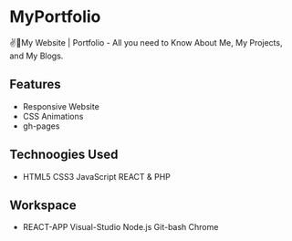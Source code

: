 # MyPortfolio
✌💖My Website | Portfolio -  All you need to Know  About Me, My Projects, and My Blogs.

## Features
* Responsive Website
* CSS Animations
* gh-pages

## Technoogies Used
* HTML5 CSS3 JavaScript REACT & PHP
## Workspace
* REACT-APP Visual-Studio Node.js Git-bash Chrome
